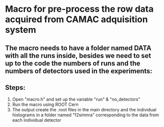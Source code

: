 # Macro for pre-process the row data acquired from CAMAC adquisition system

## The macro needs to have a folder named DATA with all the runs inside, besides we need to set up to the code the numbers of runs and the numbers of detectors used in the experiments:
## Steps:
1. Open "macro.h" and set up the variable "run" & "no_detectors"
2. Run the macro using ROOT Cern 
3. The output create the .root files in the main directory and the individual histograms in a folder named "f2simnra" corresponding to the data from each individual detector
